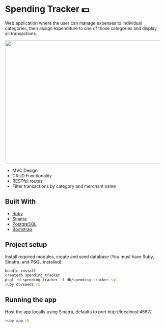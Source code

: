 # Spending Tracker :dollar:

Web application where the user can manage expenses to individual categories, then assign expenditure to one of those categories and display all transactions.

<img src="images/hero1.png" width="700" height="400">

* MVC Design
* CRUD Functionality
* RESTful routes
* Filter transactions by category and merchant name

## Built With
* [Ruby](https://www.ruby-lang.org/en/)
* [Sinatra](http://sinatrarb.com/)
* [PostgreSQL](https://www.postgresql.org/)
* [Bootstrap](https://getbootstrap.com/)


## Project setup
Install required modules, create and seed database (You must have Ruby, Sinatra, and PSQL installed).

```ruby
bundle install
createdb spending_tracker
psql -d spending_tracker -f db/spending_tracker.sql
ruby db/seeds.rb
```

## Running the app

Host the app locally using Sinatra, defaults to port http://localhost:4567/

```ruby
ruby app.rb
```
